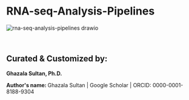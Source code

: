 # RNA-seq-Analysis-Pipelines

![rna-seq-analysis-pipelines drawio](https://github.com/user-attachments/assets/b065e48f-06e5-4c0f-8f43-a89109c71d32)

<br>

## Curated & Customized by:
<b> Ghazala Sultan, Ph.D. </b> 

<b> Author's name: </b> Ghazala Sultan | Google Scholar | ORCID: 0000-0001-8188-9304
